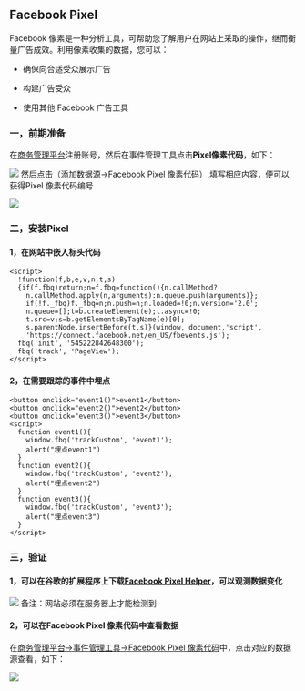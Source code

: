 ## Facebook Pixel
Facebook 像素是一种分析工具，可帮助您了解用户在网站上采取的操作，继而衡量广告成效。利用像素收集的数据，您可以：

* 确保向合适受众展示广告

* 构建广告受众

* 使用其他 Facebook 广告工具
### 一，前期准备
在[商务管理平台](https://business.facebook.com/home/accounts)注册账号，然后在事件管理工具点击**Pixel像素代码**，如下：

![](https://user-gold-cdn.xitu.io/2019/2/14/168eb3a6981b6d08?w=801&h=461&f=png&s=32398)
然后点击（添加数据源->Facebook Pixel 像素代码）,填写相应内容，便可以获得Pixel 像素代码编号

![](https://user-gold-cdn.xitu.io/2019/2/14/168eb3c36de9bd38?w=1918&h=652&f=png&s=116547)
### 二，安装Pixel
#### 1，在网站中嵌入标头代码

```
<script>
  !function(f,b,e,v,n,t,s)
  {if(f.fbq)return;n=f.fbq=function(){n.callMethod?
    n.callMethod.apply(n,arguments):n.queue.push(arguments)};
    if(!f._fbq)f._fbq=n;n.push=n;n.loaded=!0;n.version='2.0';
    n.queue=[];t=b.createElement(e);t.async=!0;
    t.src=v;s=b.getElementsByTagName(e)[0];
    s.parentNode.insertBefore(t,s)}(window, document,'script',
    'https://connect.facebook.net/en_US/fbevents.js');
  fbq('init', '545222842648300');
  fbq('track', 'PageView');
</script>
```
#### 2，在需要跟踪的事件中埋点

```
<button onclick="event1()">event1</button>
<button onclick="event2()">event2</button>
<button onclick="event3()">event3</button>
<script>
  function event1(){
    window.fbq('trackCustom', 'event1');
    alert("埋点event1")
  }
  function event2(){
    window.fbq('trackCustom', 'event2');
    alert("埋点event2")
  }
  function event3(){
    window.fbq('trackCustom', 'event3');
    alert("埋点event3")
  }
</script>
```
### 三，验证
#### 1，可以在谷歌的扩展程序上下载[Facebook Pixel Helper](https://chrome.google.com/webstore/detail/facebook-pixel-helper/fdgfkebogiimcoedlicjlajpkdmockpc)，可以观测数据变化

![](https://user-gold-cdn.xitu.io/2019/2/14/168eb67a117014ef?w=404&h=371&f=png&s=24451)
备注：网站必须在服务器上才能检测到
#### 2，可以在Facebook Pixel 像素代码中查看数据

在[商务管理平台->事件管理工具->Facebook Pixel 像素代码](https://business.facebook.com/home/accounts)中，点击对应的数据源查看，如下：

![](https://user-gold-cdn.xitu.io/2019/2/14/168eb6b13ad0c417?w=1773&h=846&f=png&s=89072)

